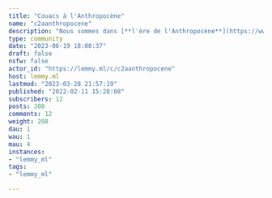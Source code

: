 ```yaml
---
title: "Couacs à l'Anthropocène" 
name: "c2aanthropocene"
description: "Nous sommes dans [**l'ère de l'Anthropocène**](https://www.vie-publique.fr/parole-dexpert/271086-terre-climat-quest-ce-que-lanthropocene-ere-geologique#:~:text=L'Anthropoc%C3%A8ne%20est%20une%20nouvelle,est%20l'%C3%A2ge%20des%20humains%20).                 Le Collectif des **Citoyens de l'Anneau**, [**@C2A@lemmy.ml**](https://lemmy.ml/u/C2A) anime cette Communauté des **Couacs à l'Anthropocène** qui collecte des problèmes non résolus, des bugs à solutionner pour la survie de l'humanité.Les actions, initiatives, solutions pour résoudre, compenser les impacts seront à publier dans la communauté [**Actions Unies de Développement Durable** ](https://lemmy.ml/c/citoyens2anneau)              ([Nous vous expliquons tout ici](https://www.citoyens2anneau.org/actions-unies-de-developpement-durable/) 😊 )Prenez un petit moment pour visiter notre site web : **[Citoyens de l’Anneau](https://www.citoyens2anneau.org/)**Photo de [Lucien Wanda](https://www.pexels.com/fr-fr/@mrwandart) provenant de [Pexels](https://www.pexels.com/fr-fr/photo/des-tas-d-ordures-sur-la-rive-2827735/)"
type: community
date: "2023-06-19 18:00:37"
draft: false
nsfw: false
actor_id: "https://lemmy.ml/c/c2aanthropocene"
host: lemmy.ml
lastmod: "2023-03-28 21:57:19"
published: "2022-02-11 15:28:08"
subscribers: 12
posts: 208
comments: 12
weight: 208
dau: 1
wau: 1
mau: 4
instances:
- "lemmy_ml"
tags: 
- "lemmy_ml"

---
```

